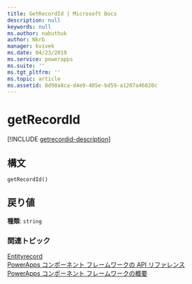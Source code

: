 ```yaml
---
title: GetRecordId | Microsoft Docs
description: null
keywords: null
ms.author: nabuthuk
author: Nkrb
manager: kvivek
ms.date: 04/23/2019
ms.service: powerapps
ms.suite: ''
ms.tgt_pltfrm: ''
ms.topic: article
ms.assetid: 8d98a8ca-d4e9-405e-bd59-a1207a46020c
---
```


# <a name="getrecordid"></a>getRecordId

[!INCLUDE [getrecordid-description](includes/getrecordid-description.md)]

## <a name="syntax"></a>構文

`getRecordId()`

## <a name="return-value"></a>戻り値

**種類**: `string`


### <a name="related-topics"></a>関連トピック

[Entityrecord](../entityrecord.md)<br/>
[PowerApps コンポーネント フレームワークの API リファレンス](../../reference/index.md)<br/>
[PowerApps コンポーネント フレームワークの概要](../../overview.md)